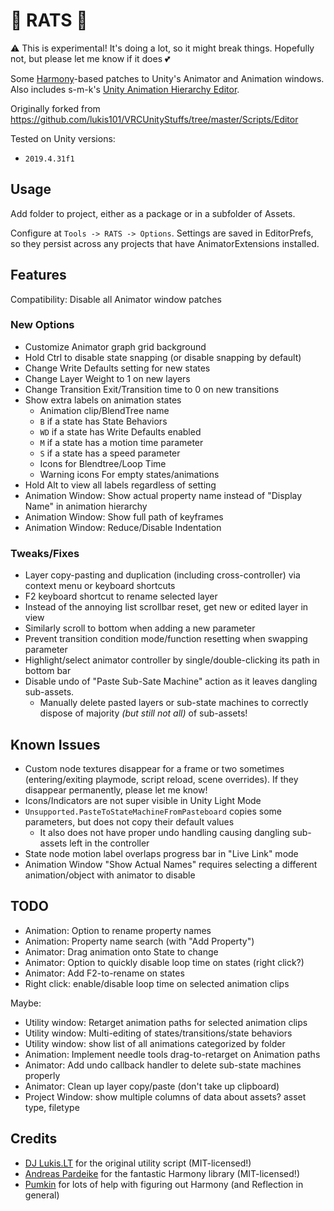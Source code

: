 # 🐀 RATS 🧀

⚠ This is experimental! It's doing a lot, so it might break things. Hopefully not, but please let me know if it does 💕

Some [Harmony](https://github.com/pardeike/Harmony)-based patches to Unity's Animator and Animation windows. Also includes s-m-k's [Unity Animation Hierarchy Editor](https://github.com/s-m-k/Unity-Animation-Hierarchy-Editor).

Originally forked from https://github.com/lukis101/VRCUnityStuffs/tree/master/Scripts/Editor

Tested on Unity versions:

- `2019.4.31f1`

## Usage

Add folder to project, either as a package or in a subfolder of Assets.

Configure at `Tools -> RATS -> Options`. Settings are saved in EditorPrefs, so they persist across any projects that have AnimatorExtensions installed.

## Features

Compatibility: Disable all Animator window patches

### New Options

- Customize Animator graph grid background
- Hold Ctrl to disable state snapping (or disable snapping by default)
- Change Write Defaults setting for new states
- Change Layer Weight to 1 on new layers
- Change Transition Exit/Transition time to 0 on new transitions
- Show extra labels on animation states
  - Animation clip/BlendTree name
  - `B` if a state has State Behaviors
  - `WD` if a state has Write Defaults enabled
  - `M` if a state has a motion time parameter
  - `S` if a state has a speed parameter
  - Icons for Blendtree/Loop Time
  - Warning icons For empty states/animations
- Hold Alt to view all labels regardless of setting
- Animation Window: Show actual property name instead of "Display Name" in animation hierarchy
- Animation Window: Show full path of keyframes
- Animation Window: Reduce/Disable Indentation

### Tweaks/Fixes

- Layer copy-pasting and duplication (including cross-controller) via context menu or keyboard shortcuts
- F2 keyboard shortcut to rename selected layer
- Instead of the annoying list scrollbar reset, get new or edited layer in view
- Similarly scroll to bottom when adding a new parameter
- Prevent transition condition mode/function resetting when swapping parameter
- Highlight/select animator controller by single/double-clicking its path in bottom bar
- Disable undo of "Paste Sub-Sate Machine" action as it leaves dangling sub-assets.  
  - Manually delete pasted layers or sub-state machines to correctly dispose of majority _(but still not all)_ of sub-assets!

## Known Issues

- Custom node textures disappear for a frame or two sometimes (entering/exiting playmode, script reload, scene overrides). If they disappear permanently, please let me know!
- Icons/Indicators are not super visible in Unity Light Mode
- `Unsupported.PasteToStateMachineFromPasteboard` copies some parameters, but does not copy their default values
  - It also does not have proper undo handling causing dangling sub-assets left in the controller
- State node motion label overlaps progress bar in "Live Link" mode
- Animation Window "Show Actual Names" requires selecting a different animation/object with animator to disable

## TODO

- Animation: Option to rename property names
- Animation: Property name search (with "Add Property")
- Animator: Drag animation onto State to change
- Animator: Option to quickly disable loop time on states (right click?)
- Animator: Add F2-to-rename on states
- Right click: enable/disable loop time on selected animation clips

Maybe:

- Utility window: Retarget animation paths for selected animation clips
- Utility window: Multi-editing of states/transitions/state behaviors
- Utility window: show list of all animations categorized by folder
- Animation: Implement needle tools drag-to-retarget on Animation paths
- Animator: Add undo callback handler to delete sub-state machines properly
- Animator: Clean up layer copy/paste (don't take up clipboard)
- Project Window: show multiple columns of data about assets? asset type, filetype

## Credits

- [DJ Lukis.LT](https://github.com/lukis101/) for the original utility script (MIT-licensed!)
- [Andreas Pardeike](https://github.com/pardeike/Harmony) for the fantastic Harmony library (MIT-licensed!)
- [Pumkin](https://github.com/rurre/) for lots of help with figuring out Harmony (and Reflection in general)
